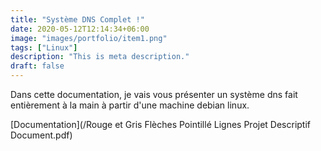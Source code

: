 ```yaml
---
title: "Système DNS Complet !"
date: 2020-05-12T12:14:34+06:00
image: "images/portfolio/item1.png"
tags: ["Linux"]
description: "This is meta description."
draft: false
---
```



Dans cette documentation, je vais vous présenter un système dns fait entièrement à la main à partir d'une machine debian linux.

[Documentation](/Rouge et Gris Flèches Pointillé Lignes Projet Descriptif Document.pdf)